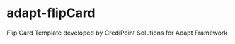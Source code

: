 adapt-flipCard
==============

Flip Card Template developed by CrediPoint Solutions for Adapt Framework
